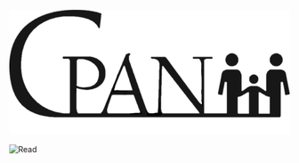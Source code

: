 ![](https://github.com/nu11secur1ty/Perl/blob/master/upload%20a%20script%20to%20CPAN/wall/CPAN%2BLogo%2BPNG%2BVersion.png)

![Read](https://www.perl.com/article/how-to-upload-a-script-to-cpan/)
